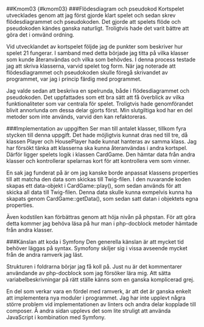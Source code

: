 ##Kmom03 {#kmom03}
###Flödesdiagram och pseudokod
Kortspelet utvecklades genom att jag först gjorde klart spelet och sedan skrev flödesdiagrammet och pseudokoden. Det gjorde att spelets flöde och pseudokoden kändes ganska naturligt. Troligtvis hade det varit bättre att göra det i omvänd ordning.

Vid utvecklandet av kortspelet följde jag de punkter som beskriver hur spelet 21 fungerar. I samband med detta började jag titta på vilka klasser som kunde återanvändas och vilka som behövdes. I denna process testade jag att skriva klasserna, varvid spelet tog form. När jag noterade att flödesdiagrammet och pseudokoden skulle föregå skrivandet av programmet, var jag i princip färdig med programmet.

Jag valde sedan att beskriva en spelrunda, både i flödesdiagrammet och pseudokoden. Det uppfattades som ett bra sätt att få överblick av vilka funktionaliteter som var centrala för spelet. Troligtvis hade genomförandet blivit annorlunda om dessa delar gjorts först. Min slutgiltiga kod har en del metoder som inte används, varvid den kan refaktoreras.

###Implementation av uppgiften
Ser man till antalet klasser, tillkom fyra stycken till denna uppgift. Det hade möjligtvis kunnat dras ned till tre, då klassen Player och HousePlayer hade kunnat hanteras av samma klass. Jag har försökt tänka att klasserna ska kunna återanvändas i andra kortspel. Därför ligger spelets logik i klassen CardGame. Den hämtar data från andra klasser och kontrollerar spelarnas kort för att kontrollera vem som vinner.

En sak jag funderat på är om jag kanske borde anpassat klassens properties till att matcha den data som skickas till Twig-filen. I den nuvarande koden skapas ett data-objekt i CardGame::play(), som sedan används för att skicka all data till Twig-filen. Denna data skulle kunna exmpelvis kunna ha skapats genom CardGame::getData(), som sedan satt datan i objektets egna properties.

Även kodstilen kan förbättras genom att höja nivån på phpstan. För att göra detta kommer jag behöva läsa på hur man i php-docblock metoder hämtade från andra klasser.

###Känslan att koda i Symfony
Den generella känslan är att mycket tid behöver läggas på syntax. Symofony skiljer sig i vissa avseende mycket från de andra ramverk jag läst.

Strukturen i foldrarna börjar jag få koll på. Just nu är det kommentarer användande av php-docblock som jag försöker lära mig. Att sätta variabelbeskrivningar på rätt ställe känns som en ganska komplicerad grej.

En del som verkar vara en fördel med ramverk, är att det är ganska enkelt att implementera nya moduler i programmet. Jag har inte upplevt några större problem vid implementationen av linters och andra delar kopplade till composer. Å andra sidan upplevs det som lite struligt att använda JavaScript i kombination med Symfony.  
